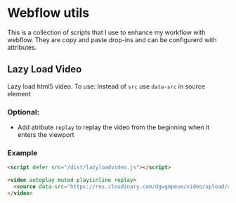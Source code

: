 # Webflow utils

This is a collection of scripts that I use to enhance my workflow with webflow. They are copy and paste drop-ins and can be configurerd with attributes.

## Lazy Load Video

Lazy load html5 video. To use:
Instead of `src` use `data-src` in source element

### Optional:

- Add atribute `replay` to replay the video from the beginning when it enters the viewport

### Example

```html
<script defer src="/dist/lazyloadvideo.js"></script>

<video autoplay muted playsinline replay>
  <source data-src="https://res.cloudinary.com/dgvgmpeue/video/upload/c_scale,w_1180/c_crop,g_center,h_506,w_1000/v1705852542/arise-2024.mp4" type="video/mp4" />
</video>
```
